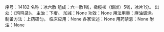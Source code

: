 序号：14182
名称：冰六散
组成：六一散1钱，橄榄核（煅炭）5钱，冰片1分。
出处：《鸡鸣录》。
主治：下疳。
加减：None
功效：None
用法用量：麻油调涂。
制备方法：上药研匀。
临床应用：None
各家论述：None
用药禁忌：None
附注：None
